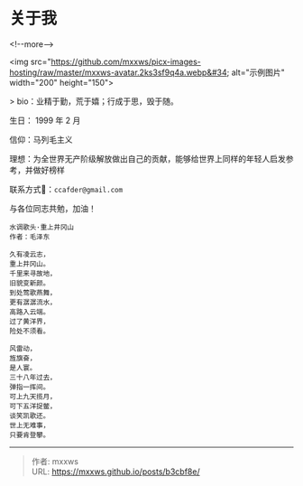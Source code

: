 # 关于我


&lt;!--more--&gt;



&lt;img src=&#34;https://github.com/mxxws/picx-images-hosting/raw/master/mxxws-avatar.2ks3sf9q4a.webp&#34; alt=&#34;示例图片&#34; width=&#34;200&#34; height=&#34;150&#34;&gt;


&gt; bio：业精于勤，荒于嬉；行成于思，毁于随。

生日： 1999 年 2 月

信仰：马列毛主义

理想：为全世界无产阶级解放做出自己的贡献，能够给世界上同样的年轻人启发参考，并做好榜样

联系方式📮：`ccafder@gmail.com`


与各位同志共勉，加油！

```mxxws
水调歌头·重上井冈山
作者：毛泽东

久有凌云志，
重上井冈山。
千里来寻故地，
旧貌变新颜。
到处莺歌燕舞，
更有潺潺流水，
高路入云端。
过了黄洋界，
险处不须看。

风雷动，
旌旗奋，
是人寰。
三十八年过去，
弹指一挥间。
可上九天揽月，
可下五洋捉鳖，
谈笑凯歌还。
世上无难事，
只要肯登攀。
```

---

> 作者: mxxws  
> URL: https://mxxws.github.io/posts/b3cbf8e/  

